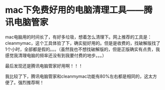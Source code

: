 # mac下免费好用的电脑清理工具——腾讯电脑管家



mac电脑用的时间长了，有好多垃圾，想着怎么清理下。网上推荐的工具是：cleanmymac，这个工具体验了下，确实挺好用的。但是是收费的，找破解版找了1个小时，全部都是假的。。。（虽然我也不想找破解版的，但是正版确实有点贵，我感觉我清理电脑的频率还没有到我要付费的地步。。。）

最后发现还是腾讯电脑管家好用啊！！！



我比较了下，腾讯电脑管家和cleanmymac功能有80%左右都是相同的，这太方便了。强烈推荐啊！